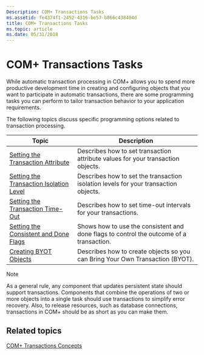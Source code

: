 ```yaml
---
Description: COM+ Transactions Tasks
ms.assetid: fe4374f1-2452-4316-be57-b866c438404d
title: COM+ Transactions Tasks
ms.topic: article
ms.date: 05/31/2018
---
```


# COM+ Transactions Tasks

While automatic transaction processing in COM+ allows you to spend more productive development time in creating and configuring objects that you want to participate in automatic transactions, there are some programming tasks you can perform to tailor transaction behavior to your application requirements.

The following topics discuss specific programming options related to transaction processing.



| Topic                                                                                             | Description                                                                                        |
|---------------------------------------------------------------------------------------------------|----------------------------------------------------------------------------------------------------|
| [Setting the Transaction Attribute](setting-the-transaction-attribute.md)<br/>             | Describes how to set transaction attribute values for your transaction objects.<br/>         |
| [Setting the Transaction Isolation Level](setting-the-transaction-isolation-level.md)<br/> | Describes how to set the transaction isolation levels for your transaction objects.<br/>     |
| [Setting the Transaction Time-Out](setting-the-transaction-time-out.md)<br/>               | Describes how to set time-out intervals for your transactions.<br/>                          |
| [Setting the Consistent and Done Flags](setting-the-consistent-and-done-flags.md)<br/>     | Shows how to use the consistent and done flags to control the outcome of a transaction.<br/> |
| [Creating BYOT Objects](creating-byot-objects.md)<br/>                                     | Describes how to create objects so you can Bring Your Own Transaction (BYOT).<br/>           |



 

> [!Note]  
> As a general rule, any component that updates persistent state should support transactions. Components that combine the operations of two or more objects into a single task should use transactions to simplify error recovery. Also, to release resources, such as database connections, transactions in COM+ should be as short as you can make them.

 

## Related topics

<dl> <dt>

[COM+ Transactions Concepts](com--transactions-concepts.md)
</dt> </dl>

 

 




